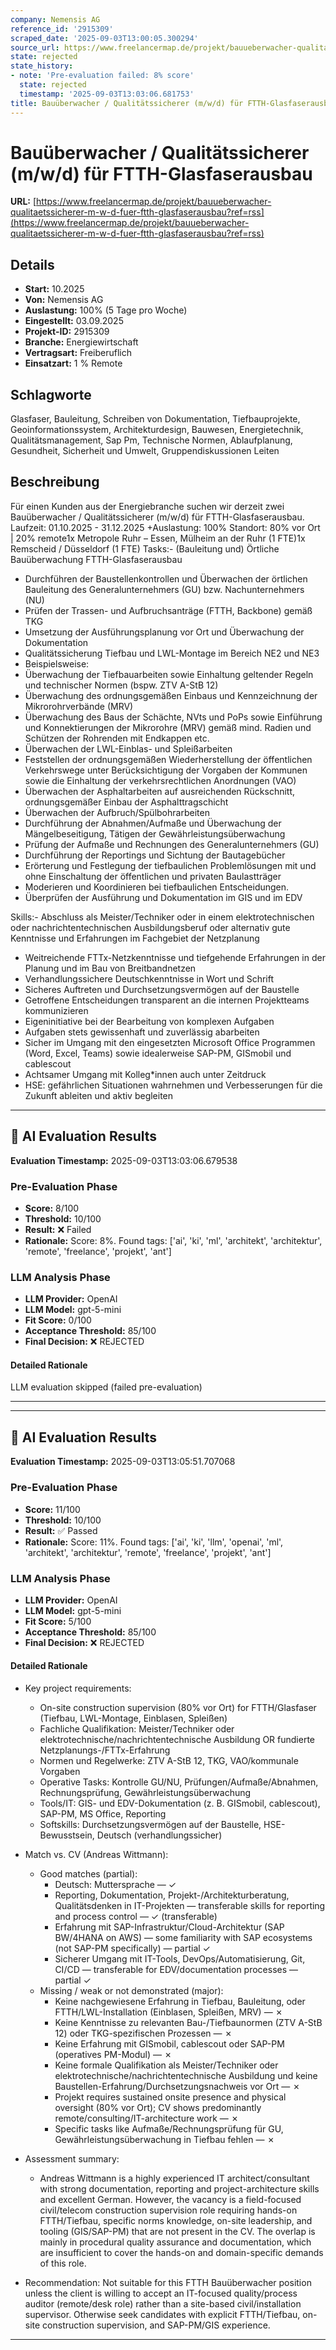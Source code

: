 ```yaml
---
company: Nemensis AG
reference_id: '2915309'
scraped_date: '2025-09-03T13:00:05.300294'
source_url: https://www.freelancermap.de/projekt/bauueberwacher-qualitaetssicherer-m-w-d-fuer-ftth-glasfaserausbau?ref=rss
state: rejected
state_history:
- note: 'Pre-evaluation failed: 8% score'
  state: rejected
  timestamp: '2025-09-03T13:03:06.681753'
title: Bauüberwacher / Qualitätssicherer (m/w/d) für FTTH-Glasfaserausbau
---
```



# Bauüberwacher / Qualitätssicherer (m/w/d) für FTTH-Glasfaserausbau
**URL:** [https://www.freelancermap.de/projekt/bauueberwacher-qualitaetssicherer-m-w-d-fuer-ftth-glasfaserausbau?ref=rss](https://www.freelancermap.de/projekt/bauueberwacher-qualitaetssicherer-m-w-d-fuer-ftth-glasfaserausbau?ref=rss)
## Details
- **Start:** 10.2025
- **Von:** Nemensis AG
- **Auslastung:** 100% (5 Tage pro Woche)
- **Eingestellt:** 03.09.2025
- **Projekt-ID:** 2915309
- **Branche:** Energiewirtschaft
- **Vertragsart:** Freiberuflich
- **Einsatzart:** 1
                                                % Remote

## Schlagworte
Glasfaser, Bauleitung, Schreiben von Dokumentation, Tiefbauprojekte, Geoinformationssystem, Architekturdesign, Bauwesen, Energietechnik, Qualitätsmanagement, Sap Pm, Technische Normen, Ablaufplanung, Gesundheit, Sicherheit und Umwelt, Gruppendiskussionen Leiten

## Beschreibung
Für einen Kunden aus der Energiebranche suchen wir derzeit zwei Bauüberwacher / Qualitätssicherer (m/w/d) für FTTH-Glasfaserausbau.
Laufzeit: 01.10.2025 - 31.12.2025 +Auslastung: 100% Standort: 80% vor Ort | 20% remote1x Metropole Ruhr – Essen, Mülheim an der Ruhr (1 FTE)1x Remscheid / Düsseldorf (1 FTE)
Tasks:- (Bauleitung und) Örtliche Bauüberwachung FTTH-Glasfaserausbau
- Durchführen der Baustellenkontrollen und Überwachen der örtlichen Bauleitung des Generalunternehmers (GU) bzw. Nachunternehmers (NU)
- Prüfen der Trassen- und Aufbruchsanträge (FTTH, Backbone) gemäß TKG
- Umsetzung der Ausführungsplanung vor Ort und Überwachung der Dokumentation
- Qualitätssicherung Tiefbau und LWL-Montage im Bereich NE2 und NE3
- Beispielsweise:
- Überwachung der Tiefbauarbeiten sowie Einhaltung geltender Regeln und technischer Normen (bspw. ZTV A-StB 12)
- Überwachung des ordnungsgemäßen Einbaus und Kennzeichnung der Mikrorohrverbände (MRV)
- Überwachung des Baus der Schächte, NVts und PoPs sowie Einführung und Konnektierungen der Mikrorohre (MRV) gemäß mind. Radien und Schützen der Rohrenden mit Endkappen etc.
- Überwachen der LWL-Einblas- und Spleißarbeiten
- Feststellen der ordnungsgemäßen Wiederherstellung der öffentlichen Verkehrswege unter Berücksichtigung der Vorgaben der Kommunen sowie die Einhaltung der verkehrsrechtlichen Anordnungen (VAO)
- Überwachen der Asphaltarbeiten auf ausreichenden Rückschnitt, ordnungsgemäßer Einbau der Asphalttragschicht
- Überwachen der Aufbruch/Spülbohrarbeiten
- Durchführung der Abnahmen/Aufmaße und Überwachung der Mängelbeseitigung, Tätigen der Gewährleistungsüberwachung
- Prüfung der Aufmaße und Rechnungen des Generalunternehmers (GU)
- Durchführung der Reportings und Sichtung der Bautagebücher
- Erörterung und Festlegung der tiefbaulichen Problemlösungen mit und ohne Einschaltung der öffentlichen und privaten Baulastträger
- Moderieren und Koordinieren bei tiefbaulichen Entscheidungen.
- Überprüfen der Ausführung und Dokumentation im GIS und im EDV

Skills:- Abschluss als Meister/Techniker oder in einem elektrotechnischen oder nachrichtentechnischen Ausbildungsberuf oder alternativ gute Kenntnisse und Erfahrungen im Fachgebiet der Netzplanung
- Weitreichende FTTx-Netzkenntnisse und tiefgehende Erfahrungen in der Planung und im Bau von Breitbandnetzen
- Verhandlungssichere Deutschkenntnisse in Wort und Schrift
- Sicheres Auftreten und Durchsetzungsvermögen auf der Baustelle
- Getroffene Entscheidungen transparent an die internen Projektteams kommunizieren
- Eigeninitiative bei der Bearbeitung von komplexen Aufgaben
- Aufgaben stets gewissenhaft und zuverlässig abarbeiten
- Sicher im Umgang mit den eingesetzten Microsoft Office Programmen (Word, Excel, Teams) sowie idealerweise SAP-PM, GISmobil und cablescout
- Achtsamer Umgang mit Kolleg*innen auch unter Zeitdruck
- HSE: gefährlichen Situationen wahrnehmen und Verbesserungen für die Zukunft ableiten und aktiv begleiten

---

## 🤖 AI Evaluation Results

**Evaluation Timestamp:** 2025-09-03T13:03:06.679538

### Pre-Evaluation Phase
- **Score:** 8/100
- **Threshold:** 10/100
- **Result:** ❌ Failed
- **Rationale:** Score: 8%. Found tags: ['ai', 'ki', 'ml', 'architekt', 'architektur', 'remote', 'freelance', 'projekt', 'ant']

### LLM Analysis Phase
- **LLM Provider:** OpenAI
- **LLM Model:** gpt-5-mini
- **Fit Score:** 0/100
- **Acceptance Threshold:** 85/100
- **Final Decision:** ❌ REJECTED

#### Detailed Rationale
LLM evaluation skipped (failed pre-evaluation)

---


---

## 🤖 AI Evaluation Results

**Evaluation Timestamp:** 2025-09-03T13:05:51.707068

### Pre-Evaluation Phase
- **Score:** 11/100
- **Threshold:** 10/100
- **Result:** ✅ Passed
- **Rationale:** Score: 11%. Found tags: ['ai', 'ki', 'llm', 'openai', 'ml', 'architekt', 'architektur', 'remote', 'freelance', 'projekt', 'ant']

### LLM Analysis Phase
- **LLM Provider:** OpenAI
- **LLM Model:** gpt-5-mini
- **Fit Score:** 5/100
- **Acceptance Threshold:** 85/100
- **Final Decision:** ❌ REJECTED

#### Detailed Rationale
- Key project requirements:
  - On-site construction supervision (80% vor Ort) for FTTH/Glasfaser (Tiefbau, LWL-Montage, Einblasen, Spleißen)
  - Fachliche Qualifikation: Meister/Techniker oder elektrotechnische/nachrichtentechnische Ausbildung OR fundierte Netzplanungs-/FTTx-Erfahrung
  - Normen und Regelwerke: ZTV A-StB 12, TKG, VAO/kommunale Vorgaben
  - Operative Tasks: Kontrolle GU/NU, Prüfungen/Aufmaße/Abnahmen, Rechnungsprüfung, Gewährleistungsüberwachung
  - Tools/IT: GIS- und EDV-Dokumentation (z. B. GISmobil, cablescout), SAP-PM, MS Office, Reporting
  - Softskills: Durchsetzungsvermögen auf der Baustelle, HSE-Bewusstsein, Deutsch (verhandlungssicher)

- Match vs. CV (Andreas Wittmann):
  - Good matches (partial):
    - Deutsch: Muttersprache — ✓
    - Reporting, Dokumentation, Projekt-/Architekturberatung, Qualitätsdenken in IT-Projekten — transferable skills for reporting and process control — ✓ (transferable)
    - Erfahrung mit SAP-Infrastruktur/Cloud-Architektur (SAP BW/4HANA on AWS) — some familiarity with SAP ecosystems (not SAP-PM specifically) — partial ✓
    - Sicherer Umgang mit IT-Tools, DevOps/Automatisierung, Git, CI/CD — transferable for EDV/documentation processes — partial ✓
  - Missing / weak or not demonstrated (major):
    - Keine nachgewiesene Erfahrung in Tiefbau, Bauleitung, oder FTTH/LWL-Installation (Einblasen, Spleißen, MRV) — ✗
    - Keine Kenntnisse zu relevanten Bau-/Tiefbaunormen (ZTV A-StB 12) oder TKG-spezifischen Prozessen — ✗
    - Keine Erfahrung mit GISmobil, cablescout oder SAP-PM (operatives PM-Modul) — ✗
    - Keine formale Qualifikation als Meister/Techniker oder elektrotechnische/nachrichtentechnische Ausbildung und keine Baustellen-Erfahrung/Durchsetzungsnachweis vor Ort — ✗
    - Projekt requires sustained onsite presence and physical oversight (80% vor Ort); CV shows predominantly remote/consulting/IT-architecture work — ✗
    - Specific tasks like Aufmaße/Rechnungsprüfung für GU, Gewährleistungsüberwachung in Tiefbau fehlen — ✗

- Assessment summary:
  - Andreas Wittmann is a highly experienced IT architect/consultant with strong documentation, reporting and project-architecture skills and excellent German. However, the vacancy is a field-focused civil/telecom construction supervision role requiring hands-on FTTH/Tiefbau, specific norms knowledge, on-site leadership, and tooling (GIS/SAP-PM) that are not present in the CV. The overlap is mainly in procedural quality assurance and documentation, which are insufficient to cover the hands-on and domain-specific demands of this role.

- Recommendation: Not suitable for this FTTH Bauüberwacher position unless the client is willing to accept an IT-focused quality/process auditor (remote/desk role) rather than a site-based civil/installation supervisor. Otherwise seek candidates with explicit FTTH/Tiefbau, on-site construction supervision, and SAP-PM/GIS experience.

---
